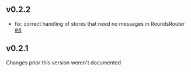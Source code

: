 ## v0.2.2

* fix: correct handling of stores that need no messages in RoundsRouter [#4]

[#4]: https://github.com/dfns/round-based/pull/4

## v0.2.1

Changes prior this version weren't documented
